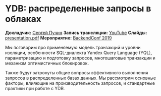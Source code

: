 # YDB: распределенные запросы в облаках

**Докладчик:** [Сергей Пучин](https://www.linkedin.com/in/sergei-puchin-9486b621)
**Запись трансляции:** [YouTube](https://youtu.be/V95bBGB-89Y?t=15514)
**Слайды:** [presentation.pdf](presentation.pdf)
**Мероприятие:** [BackendConf 2019](https://backendconf.ru/moscow-rit/2019/abstracts/5330)

Мы поговорим про применяемую модель транзакций и уровни изоляции, особенности SQL-диалекта Yandex Query Language (YQL), параметризацию и подготовку запросов, многошаговые транзакции и механизм оптимистичных блокировок.

Также будут затронуты общие вопросы эффективного выполнения запросов в распределенных базах данных. Мы рассмотрим основные факторы, влияющие на производительность запросов, и стандартные практики при работе с YDB.
